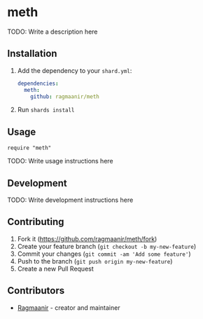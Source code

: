 # meth

TODO: Write a description here

## Installation

1. Add the dependency to your `shard.yml`:

   ```yaml
   dependencies:
     meth:
       github: ragmaanir/meth
   ```

2. Run `shards install`

## Usage

```crystal
require "meth"
```

TODO: Write usage instructions here

## Development

TODO: Write development instructions here

## Contributing

1. Fork it (<https://github.com/ragmaanir/meth/fork>)
2. Create your feature branch (`git checkout -b my-new-feature`)
3. Commit your changes (`git commit -am 'Add some feature'`)
4. Push to the branch (`git push origin my-new-feature`)
5. Create a new Pull Request

## Contributors

- [Ragmaanir](https://github.com/ragmaanir) - creator and maintainer
